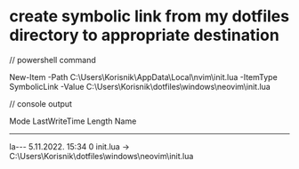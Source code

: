 # create symbolic link from my dotfiles directory to appropriate destination

// powershell command 

New-Item -Path C:\Users\Korisnik\AppData\Local\nvim\init.lua -ItemType SymbolicLink -Value C:\Users\Korisnik\dotfiles\windows\neovim\init.lua

// console output

Mode                 LastWriteTime         Length Name
----                 -------------         ------ ----
la---          5.11.2022.    15:34              0 init.lua -> C:\Users\Korisnik\dotfiles\windows\neovim\init.lua
